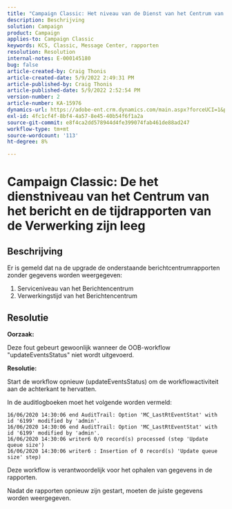 ```yaml
---
title: "Campaign Classic: Het niveau van de Dienst van het Centrum van het bericht en de tijdrapporten van de Verwerking zijn leeg"
description: Beschrijving
solution: Campaign
product: Campaign
applies-to: Campaign Classic
keywords: KCS, Classic, Message Center, rapporten
resolution: Resolution
internal-notes: E-000145180
bug: false
article-created-by: Craig Thonis
article-created-date: 5/9/2022 2:49:31 PM
article-published-by: Craig Thonis
article-published-date: 5/9/2022 2:52:54 PM
version-number: 2
article-number: KA-15976
dynamics-url: https://adobe-ent.crm.dynamics.com/main.aspx?forceUCI=1&pagetype=entityrecord&etn=knowledgearticle&id=7f60453b-a7cf-ec11-a7b5-00224809c196
exl-id: 4fc1cf4f-8bf4-4a57-8e45-40b54f6f1a2a
source-git-commit: e8f4ca2dd578944d4fe399074fab461de88ad247
workflow-type: tm+mt
source-wordcount: '113'
ht-degree: 8%

---
```


# Campaign Classic: De het dienstniveau van het Centrum van het bericht en de tijdrapporten van de Verwerking zijn leeg

## Beschrijving


Er is gemeld dat na de upgrade de onderstaande berichtcentrumrapporten zonder gegevens worden weergegeven:

1. Serviceniveau van het Berichtencentrum
2. Verwerkingstijd van het Berichtencentrum


## Resolutie


<b>Oorzaak: </b>

Deze fout gebeurt gewoonlijk wanneer de OOB-workflow &quot;updateEventsStatus&quot; niet wordt uitgevoerd.

<b>Resolutie:</b>

Start de workflow opnieuw (updateEventsStatus) om de workflowactiviteit aan de achterkant te hervatten.

In de auditlogboeken moet het volgende worden vermeld:


```
16/06/2020 14:30:06 end AuditTrail: Option 'MC_LastRtEventStat' with id '6199' modified by 'admin'.
16/06/2020 14:30:06 end AuditTrail: Option 'MC_LastRtEventStat' with id '6199' modified by 'admin'.
16/06/2020 14:30:06 writer6 0/0 record(s) processed (step 'Update queue size')
16/06/2020 14:30:06 writer6 : Insertion of 0 record(s) 'Update queue size' step)
```


Deze workflow is verantwoordelijk voor het ophalen van gegevens in de rapporten.

Nadat de rapporten opnieuw zijn gestart, moeten de juiste gegevens worden weergegeven.

